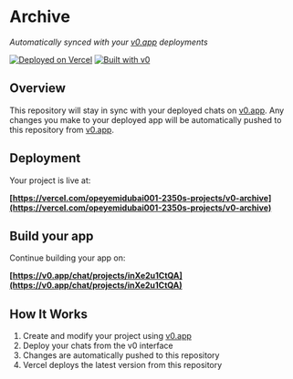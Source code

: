 # Archive

*Automatically synced with your [v0.app](https://v0.app) deployments*

[![Deployed on Vercel](https://img.shields.io/badge/Deployed%20on-Vercel-black?style=for-the-badge&logo=vercel)](https://vercel.com/opeyemidubai001-2350s-projects/v0-archive)
[![Built with v0](https://img.shields.io/badge/Built%20with-v0.app-black?style=for-the-badge)](https://v0.app/chat/projects/inXe2u1CtQA)

## Overview

This repository will stay in sync with your deployed chats on [v0.app](https://v0.app).
Any changes you make to your deployed app will be automatically pushed to this repository from [v0.app](https://v0.app).

## Deployment

Your project is live at:

**[https://vercel.com/opeyemidubai001-2350s-projects/v0-archive](https://vercel.com/opeyemidubai001-2350s-projects/v0-archive)**

## Build your app

Continue building your app on:

**[https://v0.app/chat/projects/inXe2u1CtQA](https://v0.app/chat/projects/inXe2u1CtQA)**

## How It Works

1. Create and modify your project using [v0.app](https://v0.app)
2. Deploy your chats from the v0 interface
3. Changes are automatically pushed to this repository
4. Vercel deploys the latest version from this repository